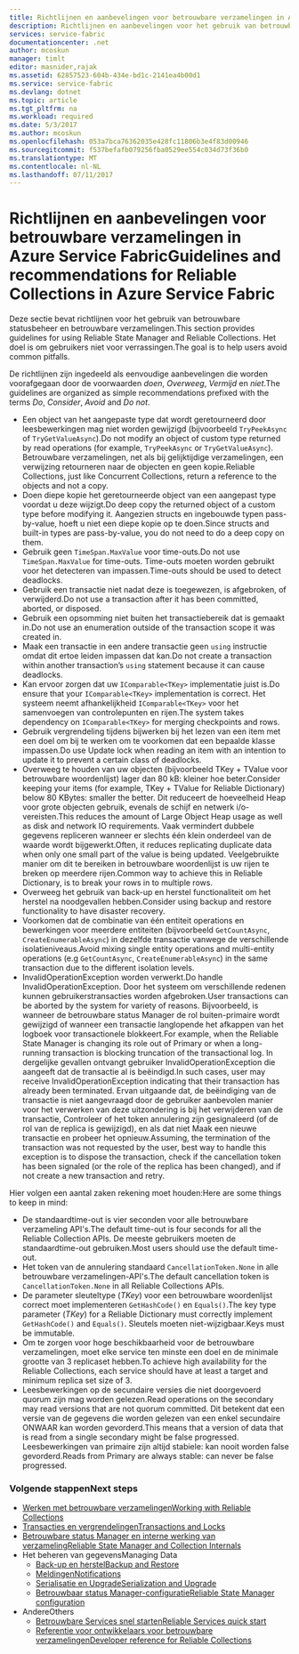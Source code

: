 ```yaml
---
title: Richtlijnen en aanbevelingen voor betrouwbare verzamelingen in Azure Service Fabric | Microsoft Docs
description: Richtlijnen en aanbevelingen voor het gebruik van betrouwbare Service Fabric-verzamelingen
services: service-fabric
documentationcenter: .net
author: mcoskun
manager: timlt
editor: masnider,rajak
ms.assetid: 62857523-604b-434e-bd1c-2141ea4b00d1
ms.service: service-fabric
ms.devlang: dotnet
ms.topic: article
ms.tgt_pltfrm: na
ms.workload: required
ms.date: 5/3/2017
ms.author: mcoskun
ms.openlocfilehash: 053a7bca76362035e428fc11806b3e4f83d00946
ms.sourcegitcommit: f537befafb079256fba0529ee554c034d73f36b0
ms.translationtype: MT
ms.contentlocale: nl-NL
ms.lasthandoff: 07/11/2017
---
```

# <a name="guidelines-and-recommendations-for-reliable-collections-in-azure-service-fabric"></a><span data-ttu-id="969c4-103">Richtlijnen en aanbevelingen voor betrouwbare verzamelingen in Azure Service Fabric</span><span class="sxs-lookup"><span data-stu-id="969c4-103">Guidelines and recommendations for Reliable Collections in Azure Service Fabric</span></span>
<span data-ttu-id="969c4-104">Deze sectie bevat richtlijnen voor het gebruik van betrouwbare statusbeheer en betrouwbare verzamelingen.</span><span class="sxs-lookup"><span data-stu-id="969c4-104">This section provides guidelines for using Reliable State Manager and Reliable Collections.</span></span> <span data-ttu-id="969c4-105">Het doel is om gebruikers niet voor verrassingen.</span><span class="sxs-lookup"><span data-stu-id="969c4-105">The goal is to help users avoid common pitfalls.</span></span>

<span data-ttu-id="969c4-106">De richtlijnen zijn ingedeeld als eenvoudige aanbevelingen die worden voorafgegaan door de voorwaarden *doen*, *Overweeg*, *Vermijd* en *niet*.</span><span class="sxs-lookup"><span data-stu-id="969c4-106">The guidelines are organized as simple recommendations prefixed with the terms *Do*, *Consider*, *Avoid* and *Do not*.</span></span>

* <span data-ttu-id="969c4-107">Een object van het aangepaste type dat wordt geretourneerd door leesbewerkingen mag niet worden gewijzigd (bijvoorbeeld `TryPeekAsync` of `TryGetValueAsync`).</span><span class="sxs-lookup"><span data-stu-id="969c4-107">Do not modify an object of custom type returned by read operations (for example, `TryPeekAsync` or `TryGetValueAsync`).</span></span> <span data-ttu-id="969c4-108">Betrouwbare verzamelingen, net als bij gelijktijdige verzamelingen, een verwijzing retourneren naar de objecten en geen kopie.</span><span class="sxs-lookup"><span data-stu-id="969c4-108">Reliable Collections, just like Concurrent Collections, return a reference to the objects and not a copy.</span></span>
* <span data-ttu-id="969c4-109">Doen diepe kopie het geretourneerde object van een aangepast type voordat u deze wijzigt.</span><span class="sxs-lookup"><span data-stu-id="969c4-109">Do deep copy the returned object of a custom type before modifying it.</span></span> <span data-ttu-id="969c4-110">Aangezien structs en ingebouwde typen pass-by-value, hoeft u niet een diepe kopie op te doen.</span><span class="sxs-lookup"><span data-stu-id="969c4-110">Since structs and built-in types are pass-by-value, you do not need to do a deep copy on them.</span></span>
* <span data-ttu-id="969c4-111">Gebruik geen `TimeSpan.MaxValue` voor time-outs.</span><span class="sxs-lookup"><span data-stu-id="969c4-111">Do not use `TimeSpan.MaxValue` for time-outs.</span></span> <span data-ttu-id="969c4-112">Time-outs moeten worden gebruikt voor het detecteren van impassen.</span><span class="sxs-lookup"><span data-stu-id="969c4-112">Time-outs should be used to detect deadlocks.</span></span>
* <span data-ttu-id="969c4-113">Gebruik een transactie niet nadat deze is toegewezen, is afgebroken, of verwijderd.</span><span class="sxs-lookup"><span data-stu-id="969c4-113">Do not use a transaction after it has been committed, aborted, or disposed.</span></span>
* <span data-ttu-id="969c4-114">Gebruik een opsomming niet buiten het transactiebereik dat is gemaakt in.</span><span class="sxs-lookup"><span data-stu-id="969c4-114">Do not use an enumeration outside of the transaction scope it was created in.</span></span>
* <span data-ttu-id="969c4-115">Maak een transactie in een andere transactie geen `using` instructie omdat dit ertoe leiden impassen dat kan.</span><span class="sxs-lookup"><span data-stu-id="969c4-115">Do not create a transaction within another transaction’s `using` statement because it can cause deadlocks.</span></span>
* <span data-ttu-id="969c4-116">Kan ervoor zorgen dat uw `IComparable<TKey>` implementatie juist is.</span><span class="sxs-lookup"><span data-stu-id="969c4-116">Do ensure that your `IComparable<TKey>` implementation is correct.</span></span> <span data-ttu-id="969c4-117">Het systeem neemt afhankelijkheid `IComparable<TKey>` voor het samenvoegen van controlepunten en rijen.</span><span class="sxs-lookup"><span data-stu-id="969c4-117">The system takes dependency on `IComparable<TKey>` for merging checkpoints and rows.</span></span>
* <span data-ttu-id="969c4-118">Gebruik vergrendeling tijdens bijwerken bij het lezen van een item met een doel om bij te werken om te voorkomen dat een bepaalde klasse impassen.</span><span class="sxs-lookup"><span data-stu-id="969c4-118">Do use Update lock when reading an item with an intention to update it to prevent a certain class of deadlocks.</span></span>
* <span data-ttu-id="969c4-119">Overweeg te houden van uw objecten (bijvoorbeeld TKey + TValue voor betrouwbare woordenlijst) lager dan 80 kB: kleiner hoe beter.</span><span class="sxs-lookup"><span data-stu-id="969c4-119">Consider keeping your items (for example, TKey + TValue for Reliable Dictionary) below 80 KBytes: smaller the better.</span></span> <span data-ttu-id="969c4-120">Dit reduceert de hoeveelheid Heap voor grote objecten gebruik, evenals de schijf en netwerk i/o-vereisten.</span><span class="sxs-lookup"><span data-stu-id="969c4-120">This reduces the amount of Large Object Heap usage as well as disk and network IO requirements.</span></span> <span data-ttu-id="969c4-121">Vaak vermindert dubbele gegevens repliceren wanneer er slechts één klein onderdeel van de waarde wordt bijgewerkt.</span><span class="sxs-lookup"><span data-stu-id="969c4-121">Often, it reduces replicating duplicate data when only one small part of the value is being updated.</span></span> <span data-ttu-id="969c4-122">Veelgebruikte manier om dit te bereiken in betrouwbare woordenlijst is uw rijen te breken op meerdere rijen.</span><span class="sxs-lookup"><span data-stu-id="969c4-122">Common way to achieve this in Reliable Dictionary, is to break your rows in to multiple rows.</span></span>
* <span data-ttu-id="969c4-123">Overweeg het gebruik van back-up en herstel functionaliteit om het herstel na noodgevallen hebben.</span><span class="sxs-lookup"><span data-stu-id="969c4-123">Consider using backup and restore functionality to have disaster recovery.</span></span>
* <span data-ttu-id="969c4-124">Voorkomen dat de combinatie van één entiteit operations en bewerkingen voor meerdere entiteiten (bijvoorbeeld `GetCountAsync`, `CreateEnumerableAsync`) in dezelfde transactie vanwege de verschillende isolatieniveaus.</span><span class="sxs-lookup"><span data-stu-id="969c4-124">Avoid mixing single entity operations and multi-entity operations (e.g `GetCountAsync`, `CreateEnumerableAsync`) in the same transaction due to the different isolation levels.</span></span>
* <span data-ttu-id="969c4-125">InvalidOperationException worden verwerkt.</span><span class="sxs-lookup"><span data-stu-id="969c4-125">Do handle InvalidOperationException.</span></span> <span data-ttu-id="969c4-126">Door het systeem om verschillende redenen kunnen gebruikerstransacties worden afgebroken.</span><span class="sxs-lookup"><span data-stu-id="969c4-126">User transactions can be aborted by the system for variety of reasons.</span></span> <span data-ttu-id="969c4-127">Bijvoorbeeld, is wanneer de betrouwbare status Manager de rol buiten-primaire wordt gewijzigd of wanneer een transactie langlopende het afkappen van het logboek voor transactionele blokkeert.</span><span class="sxs-lookup"><span data-stu-id="969c4-127">For example, when the Reliable State Manager is changing its role out of Primary or when a long-running transaction is blocking truncation of the transactional log.</span></span> <span data-ttu-id="969c4-128">In dergelijke gevallen ontvangt gebruiker InvalidOperationException die aangeeft dat de transactie al is beëindigd.</span><span class="sxs-lookup"><span data-stu-id="969c4-128">In such cases, user may receive InvalidOperationException indicating that their transaction has already been terminated.</span></span> <span data-ttu-id="969c4-129">Ervan uitgaande dat, de beëindiging van de transactie is niet aangevraagd door de gebruiker aanbevolen manier voor het verwerken van deze uitzondering is bij het verwijderen van de transactie, Controleer of het token annulering zijn gesignaleerd (of de rol van de replica is gewijzigd), en als dat niet Maak een nieuwe transactie en probeer het opnieuw.</span><span class="sxs-lookup"><span data-stu-id="969c4-129">Assuming, the termination of the transaction was not requested by the user, best way to handle this exception is to dispose the transaction, check if the cancellation token has been signaled (or the role of the replica has been changed), and if not create a new transaction and retry.</span></span>  

<span data-ttu-id="969c4-130">Hier volgen een aantal zaken rekening moet houden:</span><span class="sxs-lookup"><span data-stu-id="969c4-130">Here are some things to keep in mind:</span></span>

* <span data-ttu-id="969c4-131">De standaardtime-out is vier seconden voor alle betrouwbare verzameling API's.</span><span class="sxs-lookup"><span data-stu-id="969c4-131">The default time-out is four seconds for all the Reliable Collection APIs.</span></span> <span data-ttu-id="969c4-132">De meeste gebruikers moeten de standaardtime-out gebruiken.</span><span class="sxs-lookup"><span data-stu-id="969c4-132">Most users should use the default time-out.</span></span>
* <span data-ttu-id="969c4-133">Het token van de annulering standaard `CancellationToken.None` in alle betrouwbare verzamelingen-API's.</span><span class="sxs-lookup"><span data-stu-id="969c4-133">The default cancellation token is `CancellationToken.None` in all Reliable Collections APIs.</span></span>
* <span data-ttu-id="969c4-134">De parameter sleuteltype (*TKey*) voor een betrouwbare woordenlijst correct moet implementeren `GetHashCode()` en `Equals()`.</span><span class="sxs-lookup"><span data-stu-id="969c4-134">The key type parameter (*TKey*) for a Reliable Dictionary must correctly implement `GetHashCode()` and `Equals()`.</span></span> <span data-ttu-id="969c4-135">Sleutels moeten niet-wijzigbaar.</span><span class="sxs-lookup"><span data-stu-id="969c4-135">Keys must be immutable.</span></span>
* <span data-ttu-id="969c4-136">Om te zorgen voor hoge beschikbaarheid voor de betrouwbare verzamelingen, moet elke service ten minste een doel en de minimale grootte van 3 replicaset hebben.</span><span class="sxs-lookup"><span data-stu-id="969c4-136">To achieve high availability for the Reliable Collections, each service should have at least a target and minimum replica set size of 3.</span></span>
* <span data-ttu-id="969c4-137">Leesbewerkingen op de secundaire versies die niet doorgevoerd quorum zijn mag worden gelezen.</span><span class="sxs-lookup"><span data-stu-id="969c4-137">Read operations on the secondary may read versions that are not quorum committed.</span></span>
  <span data-ttu-id="969c4-138">Dit betekent dat een versie van de gegevens die worden gelezen van een enkel secundaire ONWAAR kan worden gevorderd.</span><span class="sxs-lookup"><span data-stu-id="969c4-138">This means that a version of data that is read from a single secondary might be false progressed.</span></span>
  <span data-ttu-id="969c4-139">Leesbewerkingen van primaire zijn altijd stabiele: kan nooit worden false gevorderd.</span><span class="sxs-lookup"><span data-stu-id="969c4-139">Reads from Primary are always stable: can never be false progressed.</span></span>

### <a name="next-steps"></a><span data-ttu-id="969c4-140">Volgende stappen</span><span class="sxs-lookup"><span data-stu-id="969c4-140">Next steps</span></span>
* [<span data-ttu-id="969c4-141">Werken met betrouwbare verzamelingen</span><span class="sxs-lookup"><span data-stu-id="969c4-141">Working with Reliable Collections</span></span>](service-fabric-work-with-reliable-collections.md)
* [<span data-ttu-id="969c4-142">Transacties en vergrendelingen</span><span class="sxs-lookup"><span data-stu-id="969c4-142">Transactions and Locks</span></span>](service-fabric-reliable-services-reliable-collections-transactions-locks.md)
* [<span data-ttu-id="969c4-143">Betrouwbare status Manager en interne werking van verzameling</span><span class="sxs-lookup"><span data-stu-id="969c4-143">Reliable State Manager and Collection Internals</span></span>](service-fabric-reliable-services-reliable-collections-internals.md)
* <span data-ttu-id="969c4-144">Het beheren van gegevens</span><span class="sxs-lookup"><span data-stu-id="969c4-144">Managing Data</span></span>
  * [<span data-ttu-id="969c4-145">Back-up en herstel</span><span class="sxs-lookup"><span data-stu-id="969c4-145">Backup and Restore</span></span>](service-fabric-reliable-services-backup-restore.md)
  * [<span data-ttu-id="969c4-146">Meldingen</span><span class="sxs-lookup"><span data-stu-id="969c4-146">Notifications</span></span>](service-fabric-reliable-services-notifications.md)
  * [<span data-ttu-id="969c4-147">Serialisatie en Upgrade</span><span class="sxs-lookup"><span data-stu-id="969c4-147">Serialization and Upgrade</span></span>](service-fabric-application-upgrade-data-serialization.md)
  * [<span data-ttu-id="969c4-148">Betrouwbaar status Manager-configuratie</span><span class="sxs-lookup"><span data-stu-id="969c4-148">Reliable State Manager configuration</span></span>](service-fabric-reliable-services-configuration.md)
* <span data-ttu-id="969c4-149">Andere</span><span class="sxs-lookup"><span data-stu-id="969c4-149">Others</span></span>
  * [<span data-ttu-id="969c4-150">Betrouwbare Services snel starten</span><span class="sxs-lookup"><span data-stu-id="969c4-150">Reliable Services quick start</span></span>](service-fabric-reliable-services-quick-start.md)
  * [<span data-ttu-id="969c4-151">Referentie voor ontwikkelaars voor betrouwbare verzamelingen</span><span class="sxs-lookup"><span data-stu-id="969c4-151">Developer reference for Reliable Collections</span></span>](https://msdn.microsoft.com/library/azure/microsoft.servicefabric.data.collections.aspx)
